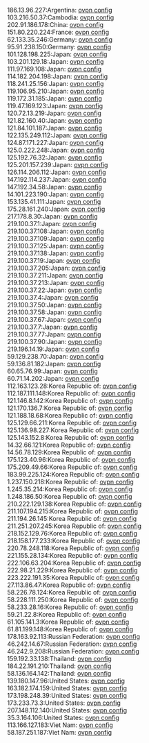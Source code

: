186.13.96.227:Argentina: [ovpn config](vpn/186_13_96_227.ovpn)  
103.216.50.37:Cambodia: [ovpn config](vpn/103_216_50_37.ovpn)  
202.91.186.178:China: [ovpn config](vpn/202_91_186_178.ovpn)  
151.80.220.224:France: [ovpn config](vpn/151_80_220_224.ovpn)  
62.133.35.246:Germany: [ovpn config](vpn/62_133_35_246.ovpn)  
95.91.238.150:Germany: [ovpn config](vpn/95_91_238_150.ovpn)  
101.128.198.225:Japan: [ovpn config](vpn/101_128_198_225.ovpn)  
103.201.129.18:Japan: [ovpn config](vpn/103_201_129_18.ovpn)  
111.97.169.108:Japan: [ovpn config](vpn/111_97_169_108.ovpn)  
114.182.204.198:Japan: [ovpn config](vpn/114_182_204_198.ovpn)  
118.241.25.156:Japan: [ovpn config](vpn/118_241_25_156.ovpn)  
119.106.95.210:Japan: [ovpn config](vpn/119_106_95_210.ovpn)  
119.172.31.185:Japan: [ovpn config](vpn/119_172_31_185.ovpn)  
119.47.169.123:Japan: [ovpn config](vpn/119_47_169_123.ovpn)  
120.72.13.219:Japan: [ovpn config](vpn/120_72_13_219.ovpn)  
121.82.160.40:Japan: [ovpn config](vpn/121_82_160_40.ovpn)  
121.84.101.187:Japan: [ovpn config](vpn/121_84_101_187.ovpn)  
122.135.249.112:Japan: [ovpn config](vpn/122_135_249_112.ovpn)  
124.87.171.227:Japan: [ovpn config](vpn/124_87_171_227.ovpn)  
125.0.222.248:Japan: [ovpn config](vpn/125_0_222_248.ovpn)  
125.192.76.32:Japan: [ovpn config](vpn/125_192_76_32.ovpn)  
125.201.157.239:Japan: [ovpn config](vpn/125_201_157_239.ovpn)  
126.114.206.112:Japan: [ovpn config](vpn/126_114_206_112.ovpn)  
147.192.114.237:Japan: [ovpn config](vpn/147_192_114_237.ovpn)  
147.192.34.58:Japan: [ovpn config](vpn/147_192_34_58.ovpn)  
14.101.223.190:Japan: [ovpn config](vpn/14_101_223_190.ovpn)  
153.135.41.111:Japan: [ovpn config](vpn/153_135_41_111.ovpn)  
175.28.161.240:Japan: [ovpn config](vpn/175_28_161_240.ovpn)  
217.178.8.30:Japan: [ovpn config](vpn/217_178_8_30.ovpn)  
219.100.37.1:Japan: [ovpn config](vpn/219_100_37_1.ovpn)  
219.100.37.108:Japan: [ovpn config](vpn/219_100_37_108.ovpn)  
219.100.37.109:Japan: [ovpn config](vpn/219_100_37_109.ovpn)  
219.100.37.125:Japan: [ovpn config](vpn/219_100_37_125.ovpn)  
219.100.37.138:Japan: [ovpn config](vpn/219_100_37_138.ovpn)  
219.100.37.19:Japan: [ovpn config](vpn/219_100_37_19.ovpn)  
219.100.37.205:Japan: [ovpn config](vpn/219_100_37_205.ovpn)  
219.100.37.211:Japan: [ovpn config](vpn/219_100_37_211.ovpn)  
219.100.37.213:Japan: [ovpn config](vpn/219_100_37_213.ovpn)  
219.100.37.22:Japan: [ovpn config](vpn/219_100_37_22.ovpn)  
219.100.37.4:Japan: [ovpn config](vpn/219_100_37_4.ovpn)  
219.100.37.50:Japan: [ovpn config](vpn/219_100_37_50.ovpn)  
219.100.37.58:Japan: [ovpn config](vpn/219_100_37_58.ovpn)  
219.100.37.67:Japan: [ovpn config](vpn/219_100_37_67.ovpn)  
219.100.37.7:Japan: [ovpn config](vpn/219_100_37_7.ovpn)  
219.100.37.77:Japan: [ovpn config](vpn/219_100_37_77.ovpn)  
219.100.37.90:Japan: [ovpn config](vpn/219_100_37_90.ovpn)  
219.196.14.19:Japan: [ovpn config](vpn/219_196_14_19.ovpn)  
59.129.238.70:Japan: [ovpn config](vpn/59_129_238_70.ovpn)  
59.136.81.182:Japan: [ovpn config](vpn/59_136_81_182.ovpn)  
60.65.76.99:Japan: [ovpn config](vpn/60_65_76_99.ovpn)  
60.71.14.202:Japan: [ovpn config](vpn/60_71_14_202.ovpn)  
112.163.123.28:Korea Republic of: [ovpn config](vpn/112_163_123_28.ovpn)  
112.187.111.148:Korea Republic of: [ovpn config](vpn/112_187_111_148.ovpn)  
121.146.8.142:Korea Republic of: [ovpn config](vpn/121_146_8_142.ovpn)  
121.170.136.7:Korea Republic of: [ovpn config](vpn/121_170_136_7.ovpn)  
121.188.18.68:Korea Republic of: [ovpn config](vpn/121_188_18_68.ovpn)  
125.129.66.211:Korea Republic of: [ovpn config](vpn/125_129_66_211.ovpn)  
125.136.98.227:Korea Republic of: [ovpn config](vpn/125_136_98_227.ovpn)  
125.143.152.8:Korea Republic of: [ovpn config](vpn/125_143_152_8.ovpn)  
14.32.66.121:Korea Republic of: [ovpn config](vpn/14_32_66_121.ovpn)  
14.56.78.129:Korea Republic of: [ovpn config](vpn/14_56_78_129.ovpn)  
175.123.40.96:Korea Republic of: [ovpn config](vpn/175_123_40_96.ovpn)  
175.209.49.66:Korea Republic of: [ovpn config](vpn/175_209_49_66.ovpn)  
183.99.225.124:Korea Republic of: [ovpn config](vpn/183_99_225_124.ovpn)  
1.237.150.218:Korea Republic of: [ovpn config](vpn/1_237_150_218.ovpn)  
1.245.35.214:Korea Republic of: [ovpn config](vpn/1_245_35_214.ovpn)  
1.248.186.50:Korea Republic of: [ovpn config](vpn/1_248_186_50.ovpn)  
210.222.129.138:Korea Republic of: [ovpn config](vpn/210_222_129_138.ovpn)  
211.107.194.215:Korea Republic of: [ovpn config](vpn/211_107_194_215.ovpn)  
211.194.26.145:Korea Republic of: [ovpn config](vpn/211_194_26_145.ovpn)  
211.251.207.245:Korea Republic of: [ovpn config](vpn/211_251_207_245.ovpn)  
218.152.129.76:Korea Republic of: [ovpn config](vpn/218_152_129_76.ovpn)  
218.158.177.233:Korea Republic of: [ovpn config](vpn/218_158_177_233.ovpn)  
220.78.248.118:Korea Republic of: [ovpn config](vpn/220_78_248_118.ovpn)  
221.155.28.134:Korea Republic of: [ovpn config](vpn/221_155_28_134.ovpn)  
222.106.63.204:Korea Republic of: [ovpn config](vpn/222_106_63_204.ovpn)  
222.98.21.229:Korea Republic of: [ovpn config](vpn/222_98_21_229.ovpn)  
223.222.191.35:Korea Republic of: [ovpn config](vpn/223_222_191_35.ovpn)  
27.113.86.47:Korea Republic of: [ovpn config](vpn/27_113_86_47.ovpn)  
58.226.78.124:Korea Republic of: [ovpn config](vpn/58_226_78_124.ovpn)  
58.228.111.250:Korea Republic of: [ovpn config](vpn/58_228_111_250.ovpn)  
58.233.28.16:Korea Republic of: [ovpn config](vpn/58_233_28_16.ovpn)  
59.21.22.8:Korea Republic of: [ovpn config](vpn/59_21_22_8.ovpn)  
61.105.141.3:Korea Republic of: [ovpn config](vpn/61_105_141_3.ovpn)  
61.81.199.148:Korea Republic of: [ovpn config](vpn/61_81_199_148.ovpn)  
178.163.92.113:Russian Federation: [ovpn config](vpn/178_163_92_113.ovpn)  
46.242.14.67:Russian Federation: [ovpn config](vpn/46_242_14_67.ovpn)  
46.242.9.208:Russian Federation: [ovpn config](vpn/46_242_9_208.ovpn)  
159.192.33.138:Thailand: [ovpn config](vpn/159_192_33_138.ovpn)  
184.22.191.210:Thailand: [ovpn config](vpn/184_22_191_210.ovpn)  
58.136.164.142:Thailand: [ovpn config](vpn/58_136_164_142.ovpn)  
139.180.147.96:United States: [ovpn config](vpn/139_180_147_96.ovpn)  
163.182.174.159:United States: [ovpn config](vpn/163_182_174_159.ovpn)  
173.198.248.39:United States: [ovpn config](vpn/173_198_248_39.ovpn)  
173.233.73.3:United States: [ovpn config](vpn/173_233_73_3.ovpn)  
207.148.112.140:United States: [ovpn config](vpn/207_148_112_140.ovpn)  
35.3.164.106:United States: [ovpn config](vpn/35_3_164_106.ovpn)  
113.166.127.183:Viet Nam: [ovpn config](vpn/113_166_127_183.ovpn)  
58.187.251.187:Viet Nam: [ovpn config](vpn/58_187_251_187.ovpn)  
